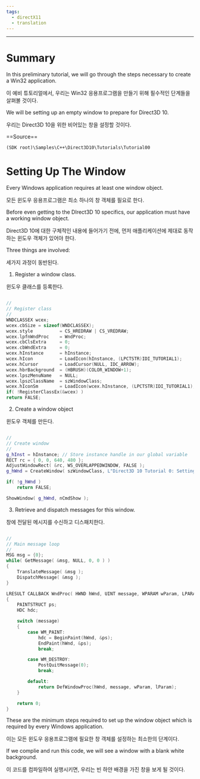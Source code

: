 ```yaml
---
tags:
  - directX11
  - translation
---
```

---

# Summary

In this preliminary tutorial, we will go through the steps necessary to create a Win32 application.

이 예비 튜토리얼에서, 우리는 Win32 응용프로그램을 만들기 위해 필수적인 단계들을 살펴볼 것이다.

We will be setting up an empty window to prepare for Direct3D 10.

우리는 Direct3D 10을 위한 비어있는 창을 설정할 것이다.

==Source==

`(SDK root)\Samples\C++\Direct3D10\Tutorials\Tutorial00`

# Setting Up The Window

Every Windows application requires at least one window object.

모든 윈도우 응용프로그램은 최소 하나의 창 객체를 필요로 한다.

Before even getting to the DIrect3D 10 specifics, our application must have a working window object.

Direct3D 10에 대한 구체적인 내용에 들어가기 전에, 먼저 애플리케이션에 제대로 동작하는 윈도우 객체가 있어야 한다.

Three things are involved:

세가지 과정이 동반된다.

1. Register a window class.

윈도우 클래스를 등록한다.

```cpp

//
// Register class
//
WNDCLASSEX wcex;
wcex.cbSize = sizeof(WNDCLASSEX);
wcex.style          = CS_HREDRAW | CS_VREDRAW;
wcex.lpfnWndProc    = WndProc;
wcex.cbClsExtra     = 0;
wcex.cbWndExtra     = 0;
wcex.hInstance      = hInstance;
wcex.hIcon          = LoadIcon(hInstance, (LPCTSTR)IDI_TUTORIAL1);
wcex.hCursor        = LoadCursor(NULL, IDC_ARROW);
wcex.hbrBackground  = (HBRUSH)(COLOR_WINDOW+1);
wcex.lpszMenuName   = NULL;
wcex.lpszClassName  = szWindowClass;
wcex.hIconSm        = LoadIcon(wcex.hInstance, (LPCTSTR)IDI_TUTORIAL1);
if( !RegisterClassEx(&wcex) )
return FALSE;

```

2. Create a window object

윈도우 객체를 만든다.

```cpp

//
// Create window
//
g_hInst = hInstance; // Store instance handle in our global variable
RECT rc = { 0, 0, 640, 480 };
AdjustWindowRect( &rc, WS_OVERLAPPEDWINDOW, FALSE );
g_hWnd = CreateWindow( szWindowClass, L"Direct3D 10 Tutorial 0: Setting Up Window", WS_OVERLAPPEDWINDOW, CW_USEDEFAULT, CW_USEDEFAULT, rc.right - rc.left, rc.bottom - rc.top, NULL, NULL, hInstance, NULL);

if( !g_hWnd )
	return FALSE;

ShowWindow( g_hWnd, nCmdShow );

```

3. Retrieve and dispatch messages for this window.

창에 전달된 메시지를 수신하고 디스패치한다.

```cpp

//
// Main message loop
//
MSG msg = {0};
while( GetMessage( &msg, NULL, 0, 0 ) )
{
	TranslateMessage( &msg );
	DispatchMessage( &msg );
}

LRESULT CALLBACK WndProc( HWND hWnd, UINT message, WPARAM wParam, LPARAM lParam )
{
	PAINTSTRUCT ps;
	HDC hdc;

	switch (message) 
	{
		case WM_PAINT:
			hdc = BeginPaint(hWnd, &ps);
			EndPaint(hWnd, &ps);
			break;

		case WM_DESTROY:
			PostQuitMessage(0);
			break;

		default:
			return DefWindowProc(hWnd, message, wParam, lParam);
	}

	return 0;
}


```

These are the minimum steps required to set up the window object which is required by every Windows application.

이는 모든 윈도우 응용프로그램에 필요한 창 객체를 설정하는 최소한의 단계이다.

If we complie and run this code, we will see a window with a blank white background.

이 코드를 컴파일하여 실행시키면, 우리는 빈 하얀 배경을 가진 창을 보게 될 것이다.
